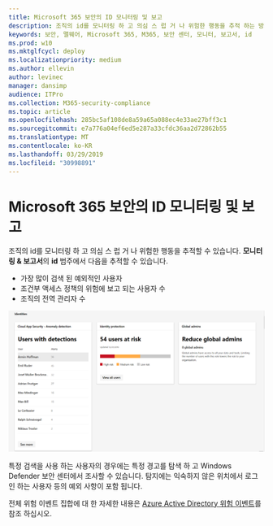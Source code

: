 ```yaml
---
title: Microsoft 365 보안의 ID 모니터링 및 보고
description: 조직의 id를 모니터링 하 고 의심 스 럽 거 나 위험한 행동을 추적 하는 방법에 대해 설명 합니다.
keywords: 보안, 맬웨어, Microsoft 365, M365, 보안 센터, 모니터, 보고서, id
ms.prod: w10
ms.mktglfcycl: deploy
ms.localizationpriority: medium
ms.author: ellevin
author: levinec
manager: dansimp
audience: ITPro
ms.collection: M365-security-compliance
ms.topic: article
ms.openlocfilehash: 285bc5af108de8a59a65a088ec4e33ae27bff3c1
ms.sourcegitcommit: e7a776a04ef6ed5e287a33cfdc36aa2d72862b55
ms.translationtype: MT
ms.contentlocale: ko-KR
ms.lasthandoff: 03/29/2019
ms.locfileid: "30998891"
---
```

# <a name="monitor-and-report-identities-in-microsoft-365-security"></a>Microsoft 365 보안의 ID 모니터링 및 보고

조직의 id를 모니터링 하 고 의심 스 럽 거 나 위험한 행동을 추적할 수 있습니다. **모니터링 & 보고서**의 **id** 범주에서 다음을 추적할 수 있습니다.

* 가장 많이 검색 된 예외적인 사용자
* 조건부 액세스 정책의 위험에 보고 되는 사용자 수
* 조직의 전역 관리자 수

![id 범주 모니터링 & reports 페이지](./media/security-docs/identities.png)

특정 검색을 사용 하는 사용자의 경우에는 특정 경고를 탐색 하 고 Windows Defender 보안 센터에서 조사할 수 있습니다. 탐지에는 익숙하지 않은 위치에서 로그인 하는 사용자 등의 예외 사항이 포함 됩니다.

전체 위험 이벤트 집합에 대 한 자세한 내용은 [Azure Active Directory 위험 이벤트](https://docs.microsoft.com/azure/active-directory/reports-monitoring/concept-risk-events)를 참조 하십시오.
